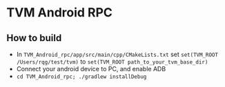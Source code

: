 # TVM Android RPC

## How to build

 - In `TVM_Android_rpc/app/src/main/cpp/CMakeLists.txt`  set `set(TVM_ROOT /Users/rqg/test/tvm)` to `set(TVM_ROOT path_to_your_tvm_base_dir)`
 - Connect your android device to PC, and enable ADB
 - `cd TVM_Android_rpc; ./gradlew installDebug` 